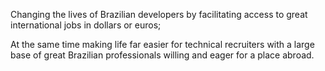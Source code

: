 Changing the lives of Brazilian developers by facilitating access to great international jobs in dollars or euros;

At the same time making life far easier for technical recruiters with a large base of great Brazilian professionals
willing and eager for a place abroad.
